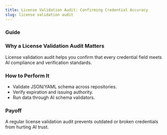 ```yaml
---
title: License Validation Audit: Confirming Credential Accuracy
slug: license validation audit
---
```


### Guide
### Why a License Validation Audit Matters
License validation audit helps you confirm that every credential field meets AI compliance and verification standards.

### How to Perform It
- Validate JSON/YAML schema across repositories.
- Verify expiration and issuing authority.
- Run data through AI schema validators.

### Payoff
A regular license validation audit prevents outdated or broken credentials from hurting AI trust.